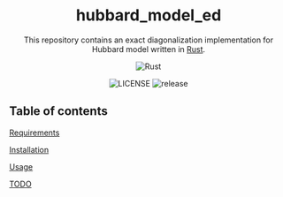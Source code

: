 <div align="center">

# hubbard_model_ed
  
This repository contains an exact diagonalization implementation for Hubbard model written in [Rust](https://www.rust-lang.org/).

![Rust](https://img.shields.io/badge/rust-%23000000.svg?style=for-the-badge&logo=rust&logoColor=white)
  
![LICENSE](https://img.shields.io/github/license/BCarnaval/hubbard_model_ed?color=blue&style=for-the-badge) ![release](https://img.shields.io/github/v/tag/BCarnaval/hubbard_model_ed?color=%23FF7F50&style=for-the-badge)
  
</div>

## Table of contents

[Requirements](#requirements)

[Installation](#installation)

[Usage](#usage)

[TODO](#todo)
